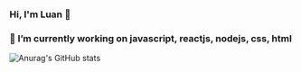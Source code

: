 ### Hi, I'm Luan 👋
### 🔭 I’m currently working on javascript, reactjs, nodejs, css, html

<!--
**chienthan-03/chienthan-03** is a ✨ _special_ ✨ repository because its `README.md` (this file) appears on your GitHub profile.

Here are some ideas to get you started:

- 

-->

![Anurag's GitHub stats](https://github-readme-stats.vercel.app/api?username=chienthanh-03&count_private=true)
